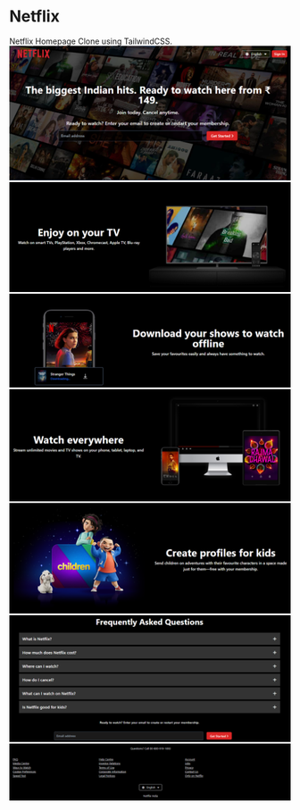 # Netflix
Netflix Homepage Clone using TailwindCSS.<br/>
<img src="./assets/photo1.png" alt="Project Image" /><br/>
<img src="./assets/photo2.png" alt="Project Image" /><br/>
<img src="./assets/photo3.png" alt="Project Image" /><br/>
<img src="./assets/photo4.png" alt="Project Image" /><br/>
<img src="./assets/photo5.png" alt="Project Image" /><br/>
<img src="./assets/photo6.png" alt="Project Image" /><br/>
<img src="./assets/photo7.png" alt="Project Image" /><br/>